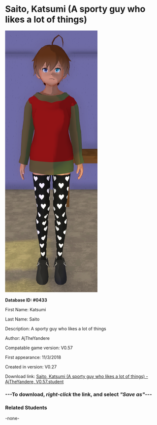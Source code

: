 # Saito, Katsumi (A sporty guy who likes a lot of things)

<img src="../../Files/Images/Saito, Katsumi (A sporty guy who likes a lot of things).png" title="Saito, Katsumi (A sporty guy who likes a lot of things) - AjTheYandere, V0.57">

**Database ID: #0433**

First Name: Katsumi

Last Name: Saito

Description: A sporty guy who likes a lot of things

Author: AjTheYandere

Compatable game version: V0.57

First appearance: 11/3/2018

Created in version: V0.27

Download link: <a href="https://raw.githubusercontent.com/Arbiter1223/Daigaku-Gurashi-Custom-Students/master/Files/Student%20Files/Saito%2C%20Katsumi%20(A%20sporty%20guy%20who%20likes%20a%20lot%20of%20things)%20-%20AjTheYandere%2C%20V0.57.student">Saito, Katsumi (A sporty guy who likes a lot of things) - AjTheYandere, V0.57.student</a>

### ---**To download, _right-click_ the link, and select _"Save as"_**---

### Related Students

-none-
